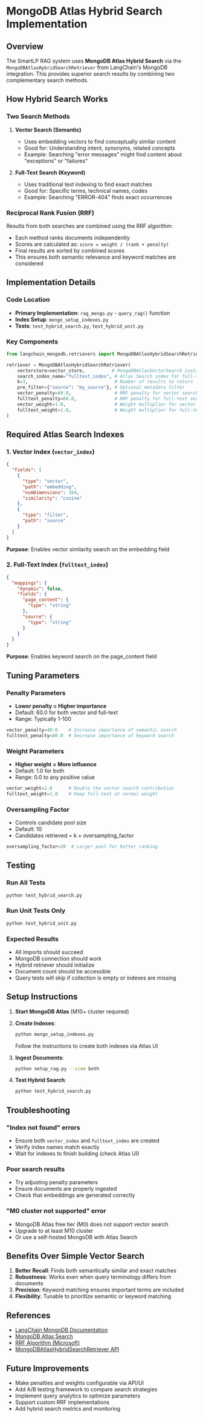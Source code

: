 # MongoDB Atlas Hybrid Search Implementation

## Overview

The SmartLP RAG system uses **MongoDB Atlas Hybrid Search** via the `MongoDBAtlasHybridSearchRetriever` from LangChain's MongoDB integration. This provides superior search results by combining two complementary search methods.

## How Hybrid Search Works

### Two Search Methods

1. **Vector Search (Semantic)**
   - Uses embedding vectors to find conceptually similar content
   - Good for: Understanding intent, synonyms, related concepts
   - Example: Searching "error messages" might find content about "exceptions" or "failures"

2. **Full-Text Search (Keyword)**
   - Uses traditional text indexing to find exact matches
   - Good for: Specific terms, technical names, codes
   - Example: Searching "ERROR-404" finds exact occurrences

### Reciprocal Rank Fusion (RRF)

Results from both searches are combined using the RRF algorithm:
- Each method ranks documents independently
- Scores are calculated as: `score = weight / (rank + penalty)`
- Final results are sorted by combined scores
- This ensures both semantic relevance and keyword matches are considered

## Implementation Details

### Code Location
- **Primary Implementation**: `rag_mongo.py` - `query_rag()` function
- **Index Setup**: `mongo_setup_indexes.py`
- **Tests**: `test_hybrid_search.py`, `test_hybrid_unit.py`

### Key Components

```python
from langchain_mongodb.retrievers import MongoDBAtlasHybridSearchRetriever

retriever = MongoDBAtlasHybridSearchRetriever(
    vectorstore=vector_store,          # MongoDBAtlasVectorSearch instance
    search_index_name="fulltext_index", # Atlas Search index for full-text
    k=3,                                # Number of results to return
    pre_filter={"source": "my_source"}, # Optional metadata filter
    vector_penalty=60.0,                # RRF penalty for vector search
    fulltext_penalty=60.0,              # RRF penalty for full-text search
    vector_weight=1.0,                  # Weight multiplier for vector scores
    fulltext_weight=1.0,                # Weight multiplier for full-text scores
)
```

## Required Atlas Search Indexes

### 1. Vector Index (`vector_index`)

```json
{
  "fields": [
    {
      "type": "vector",
      "path": "embedding",
      "numDimensions": 384,
      "similarity": "cosine"
    },
    {
      "type": "filter",
      "path": "source"
    }
  ]
}
```

**Purpose**: Enables vector similarity search on the embedding field

### 2. Full-Text Index (`fulltext_index`)

```json
{
  "mappings": {
    "dynamic": false,
    "fields": {
      "page_content": {
        "type": "string"
      },
      "source": {
        "type": "string"
      }
    }
  }
}
```

**Purpose**: Enables keyword search on the page_content field

## Tuning Parameters

### Penalty Parameters
- **Lower penalty = Higher importance**
- Default: 60.0 for both vector and full-text
- Range: Typically 1-100

```python
vector_penalty=40.0    # Increase importance of semantic search
fulltext_penalty=80.0  # Decrease importance of keyword search
```

### Weight Parameters
- **Higher weight = More influence**
- Default: 1.0 for both
- Range: 0.0 to any positive value

```python
vector_weight=2.0      # Double the vector search contribution
fulltext_weight=1.0    # Keep full-text at normal weight
```

### Oversampling Factor
- Controls candidate pool size
- Default: 10
- Candidates retrieved = k × oversampling_factor

```python
oversampling_factor=20  # Larger pool for better ranking
```

## Testing

### Run All Tests
```bash
python test_hybrid_search.py
```

### Run Unit Tests Only
```bash
python test_hybrid_unit.py
```

### Expected Results
- All imports should succeed
- MongoDB connection should work
- Hybrid retriever should initialize
- Document count should be accessible
- Query tests will skip if collection is empty or indexes are missing

## Setup Instructions

1. **Start MongoDB Atlas** (M10+ cluster required)

2. **Create Indexes**:
   ```bash
   python mongo_setup_indexes.py
   ```
   Follow the instructions to create both indexes via Atlas UI

3. **Ingest Documents**:
   ```bash
   python setup_rag.py --siem both
   ```

4. **Test Hybrid Search**:
   ```bash
   python test_hybrid_search.py
   ```

## Troubleshooting

### "Index not found" errors
- Ensure both `vector_index` and `fulltext_index` are created
- Verify index names match exactly
- Wait for indexes to finish building (check Atlas UI)

### Poor search results
- Try adjusting penalty parameters
- Ensure documents are properly ingested
- Check that embeddings are generated correctly

### "M0 cluster not supported" error
- MongoDB Atlas free tier (M0) does not support vector search
- Upgrade to at least M10 cluster
- Or use a self-hosted MongoDB with Atlas Search

## Benefits Over Simple Vector Search

1. **Better Recall**: Finds both semantically similar and exact matches
2. **Robustness**: Works even when query terminology differs from documents
3. **Precision**: Keyword matching ensures important terms are included
4. **Flexibility**: Tunable to prioritize semantic or keyword matching

## References

- [LangChain MongoDB Documentation](https://langchain-mongodb.readthedocs.io/)
- [MongoDB Atlas Search](https://www.mongodb.com/docs/atlas/atlas-search/)
- [RRF Algorithm (Microsoft)](https://learn.microsoft.com/en-us/azure/search/hybrid-search-ranking)
- [MongoDBAtlasHybridSearchRetriever API](https://langchain-mongodb.readthedocs.io/en/latest/langchain_mongodb/retrievers/langchain_mongodb.retrievers.hybrid_search.MongoDBAtlasHybridSearchRetriever.html)

## Future Improvements

- Make penalties and weights configurable via API/UI
- Add A/B testing framework to compare search strategies
- Implement query analytics to optimize parameters
- Support custom RRF implementations
- Add hybrid search metrics and monitoring
